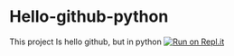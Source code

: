 # Hello-github-python

This project Is hello github, but in python
[![Run on Repl.it](https://repl.it/badge/github/xxJS-tech/Hello-github-python)](https://repl.it/github/xxJS-tech/Hello-github-python)